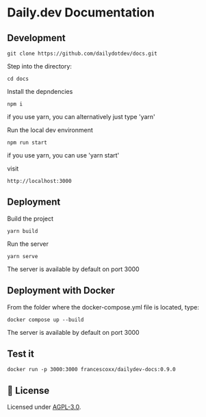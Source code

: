 # Daily.dev Documentation

## Development

```
git clone https://github.com/dailydotdev/docs.git
```

Step into the directory:
```
cd docs
```

Install the depndencies
```
npm i 
```
if you use yarn, you can alternatively just type 'yarn'

Run the local dev environment
```
npm run start
```
if you use yarn, you can use 'yarn start'

visit
```
http://localhost:3000
```

## Deployment

Build the project

```
yarn build
```
Run the server

```
yarn serve
```
The server is available by default on port 3000

## Deployment with Docker

From the folder where the docker-compose.yml file is located, type:

```
docker compose up --build
```
The server is available by default on port 3000

## Test it
```
docker run -p 3000:3000 francescoxx/dailydev-docs:0.9.0
```




## 📑 License
Licensed under [AGPL-3.0](https://github.com/dailydotdev/daily/blob/master/LICENSE).
